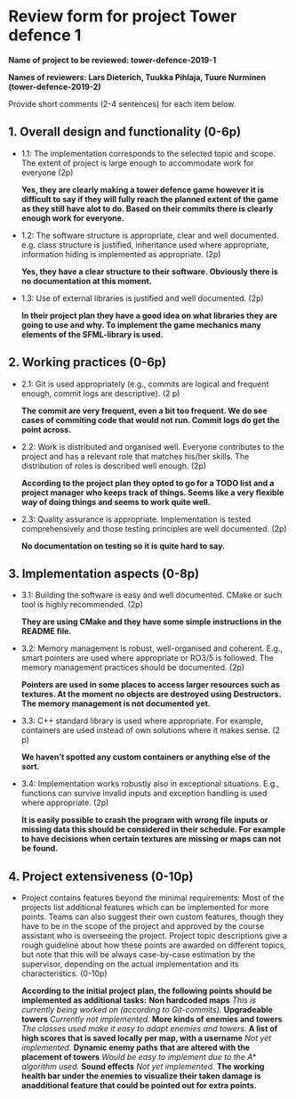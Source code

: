 # Review form for project Tower defence 1

**Name of project to be reviewed: tower-defence-2019-1**

**Names of reviewers: Lars Dieterich, Tuukka Pihlaja, Tuure Nurminen (tower-defence-2019-2)**

Provide short comments (2-4 sentences) for each item below.

## 1. Overall design and functionality (0-6p)

  * 1.1: The implementation corresponds to the selected topic and scope. 
The extent of project is large enough to accommodate work for everyone (2p)

    **Yes, they are clearly making a tower defence game however it is difficult to say if they will fully reach the planned extent of the game as they still have alot to do. Based on their commits there is clearly enough work for everyone.**

  * 1.2: The software structure is appropriate, clear and well
documented. e.g. class structure is justified, inheritance used where
appropriate, information hiding is implemented as appropriate. (2p)

    **Yes, they have a clear structure to their software. Obviously there is no documentation at this moment.**

  * 1.3: Use of external libraries is justified and well documented. (2p)

    **In their project plan they have a good idea on what libraries they are going to use and why. To implement the game mechanics many elements of the SFML-library is used.**

## 2. Working practices (0-6p)

  * 2.1: Git is used appropriately (e.g., commits are logical and
frequent enough, commit logs are descriptive). (2 p)

    **The commit are very frequent, even a bit too frequent. We do see cases of commiting code that would not run. Commit logs do get the point across.**

  * 2.2: Work is distributed and organised well. Everyone contributes to
the project and has a relevant role that matches his/her skills. The
distribution of roles is described well enough. (2p)

    **According to the project plan they opted to go for a TODO list and a project manager who keeps track of things. Seems like a very flexible way of doing things and seems to work quite well.**

  * 2.3: Quality assurance is appropriate. Implementation is tested
comprehensively and those testing principles are well documented. (2p)

    **No documentation on testing so it is quite hard to say.**

## 3. Implementation aspects (0-8p)

  * 3.1: Building the software is easy and well documented. CMake or
such tool is highly recommended. (2p)

    **They are using CMake and they have some simple instructions in the README file.**

  * 3.2: Memory management is robust, well-organised and
coherent. E.g., smart pointers are used where appropriate or RO3/5 is
followed. The memory management practices should be documented. (2p)

    **Pointers are used in some places to access larger resources such as textures. At the moment no objects are destroyed using Destructors. The memory management is not documented yet.**

  * 3.3: C++ standard library is used where appropriate. For example,
containers are used instead of own solutions where it makes sense. (2
p)

    **We haven’t spotted any custom containers or anything else of the sort.**

  * 3.4: Implementation works robustly also in exceptional
situations. E.g., functions can survive invalid inputs and exception
handling is used where appropriate. (2p)

    **It is easily possible to crash the program with wrong file inputs or missing data this should be considered in their schedule. For example to have decisions when certain textures are missing or maps can not be found.**

## 4. Project extensiveness (0-10p)

  * Project contains features beyond the minimal requirements: Most of
the projects list additional features which can be implemented for
more points. Teams can also suggest their own custom features, though
they have to be in the scope of the project and approved by the course
assistant who is overseeing the project. Project topic descriptions 
give a rough guideline about how these points are awarded on different 
topics, but note that this will be always case-by-case estimation by 
the supervisor, depending on the actual implementation and its 
characteristics. (0-10p)

    **According to the initial project plan, the following points should be implemented as additional tasks:**
        **Non hardcoded maps**
        *This is currently being worked on (according to Git-commits).*
        **Upgradeable towers**
        *Currently not implemented.*
        **More kinds of enemies and towers**
        *The classes used make it easy to adapt enemies and towers.*
        **A list of high scores that is saved locally per map, with a username**
        *Not yet implemented.*
        **Dynamic enemy paths that are altered with the placement of towers**
        *Would be easy to implement due to the A\* algorithm used.*
        **Sound effects**
        *Not yet implemented.*
        **The working health bar under the enemies to visualize their taken damage  is anadditional feature that could be pointed out for extra points.**

